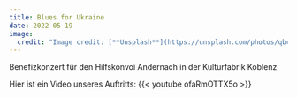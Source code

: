 ```yaml
---
title: Blues for Ukraine
date: 2022-05-19
image:
  credit: "Image credit: [**Unsplash**](https://unsplash.com/photos/qbc3Zmxw0G8)"
---
```


Benefizkonzert für den Hilfskonvoi Andernach in der Kulturfabrik Koblenz

<!--more-->

Hier ist ein Video unseres Auftritts: {{< youtube ofaRmOTTX5o >}}
